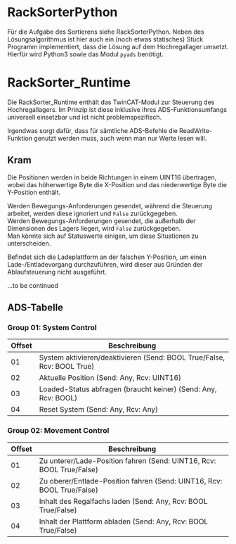# RackSorterPython

Für die Aufgabe des Sortierens siehe RackSorterPython. Neben des Lösungsalgorithmus ist hier auch ein (noch etwas statisches) 
Stück Programm implementiert, dass die Lösung auf dem Hochregallager umsetzt. Hierfür wird Python3 sowie das Modul `pyads` benötigt.

# RackSorter_Runtime

Die RackSorter_Runtime enthält das TwinCAT-Modul zur Steuerung des Hochregallagers. Im Prinzip ist diese inklusive ihres
ADS-Funktionsumfangs universell einsetzbar und ist nicht problemspezifisch.

Irgendwas sorgt dafür, dass für sämtliche ADS-Befehle die ReadWrite-Funktion genutzt werden muss, auch wenn man nur 
Werte lesen will.

## Kram

Die Positionen werden in beide Richtungen in einem UINT16 übertragen, wobei das höherwertige Byte die X-Position und
das niederwertige Byte die Y-Position enthält.

Werden Bewegungs-Anforderungen gesendet, während die Steuerung arbeitet, werden diese ignoriert und `False` zurückgegeben.\
Werden Bewegungs-Anforderungen gesendet, die außerhalb der Dimensionen des Lagers liegen, wird `False` zurückgegeben.\
Man könnte sich auf Statuswerte einigen, um diese Situationen zu unterscheiden.

Befindet sich die Ladeplattform an der falschen Y-Position, um einen Lade-/Entladevorgang durchzuführen, wird dieser aus
Gründen der Ablaufsteuerung nicht ausgeführt.

...to be continued

## ADS-Tabelle

### Group 01: System Control
Offset | Beschreibung
---|-------------
01 | System aktivieren/deaktivieren (Send: BOOL True/False, Rcv: BOOL True)
02 | Aktuelle Position (Send: Any, Rcv: UINT16)
03 | Loaded-Status abfragen (braucht keiner) (Send: Any, Rcv: BOOL)
04 | Reset System (Send: Any, Rcv: Any)

### Group 02: Movement Control
Offset | Beschreibung
---|--------------
01 | Zu unterer/Lade-Position fahren (Send: UINT16, Rcv: BOOL True/False)
02 | Zu oberer/Entlade-Position fahren (Send: UINT16, Rcv: BOOL True/False)
03 | Inhalt des Regalfachs laden (Send: Any, Rcv: BOOL True/False)
04 | Inhalt der Plattform abladen (Send: Any, Rcv: BOOL True/False)
